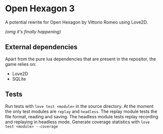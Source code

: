 # Open Hexagon 3

A potential rewrite for Open Hexagon by Vittorio Romeo using Love2D.

*(omg it's finally happening)*

## External dependencies
Apart from the pure lua dependencies that are present in the repositor, the game relies on:
- Love2D
- SQLite

## Tests
Run tests with `love test <module>` in the source directory.
At the moment the only test modules are `replay` and `headless`.
The replay module tests the file format, reading and saving.
The headless module tests replay recording and replaying in headless mode.
Generate coverage statistics with `love test <module> --coverage`
